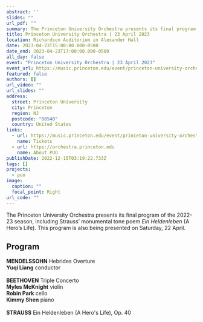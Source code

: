 ```yaml
---
abstract: ''
slides: ""
url_pdf: ""
summary: The Princeton University Orchestra presents its final program of the 2022-23 season.
title: Princeton University Orchestra | 23 April 2023
location: Richardson Auditorium in Alexander Hall
date: 2023-04-23T15:00:00.000-0500
date_end: 2023-04-23T17:00:00.000-0500
all_day: false
event: "Princeton University Orchestra | 23 April 2023"
event_url: https://music.princeton.edu/event/princeton-university-orchestra/2023-04-23/
featured: false
authors: []
url_video: ""
url_slides: ""
address:
  street: Princeton University
  city: Princeton
  region: NJ
  postcode: "08540"
  country: United States
links:
  - url: https://music.princeton.edu/event/princeton-university-orchestra/2023-04-23/
    name: Tickets
  - url: https://orchestra.princeton.edu
    name: About PUO
publishDate: 2022-12-15T03:19:22.733Z
tags: []
projects:
  - puo
image:
  caption: ""
  focal_point: Right
url_code: ""
---
```

The Princeton University Orchestra presents its final program of the 2022-23 season, including Strauss’ monumental tone poem *Ein Heldenleben* (A Hero’s Life). This program is also being presented on Saturday, 22 April.

## Program
**MENDELSSOHN** Hebrides Overture<br>
**Yuqi Liang** conductor<br><br>
**BEETHOVEN** Triple Concerto<br>
**Myles McKnight** violin<br>
**Robin Park** cello<br>
**Kimmy Shen** piano<br><br>
**STRAUSS** Ein Heldenleben (A Hero's Life), Op. 40

